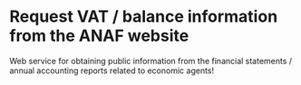 # Request VAT / balance information from the ANAF website

Web service for obtaining public information from the financial statements / annual accounting reports related to economic agents!
